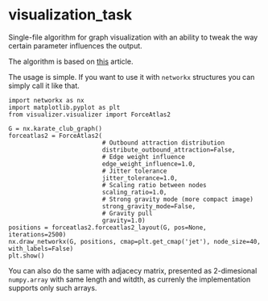 # visualization_task
Single-file algorithm for graph visualization with an ability to tweak the way certain parameter influences the output.

The algorithm is based on [this](https://journals.plos.org/plosone/article?id=10.1371/journal.pone.0098679) article.

The usage is simple. If you want to use it with ```networkx``` structures you can simply call it like that.

```python3
import networkx as nx
import matplotlib.pyplot as plt
from visualizer.visualizer import ForceAtlas2

G = nx.karate_club_graph()
forceatlas2 = ForceAtlas2(
                          # Outbound attraction distribution
                          distribute_outbound_attraction=False,
                          # Edge weight influence
                          edge_weight_influence=1.0,
                          # Jitter tolerance
                          jitter_tolerance=1.0,
                          # Scaling ratio between nodes
                          scaling_ratio=1.0,
                          # Strong gravity mode (more compact image)
                          strong_gravity_mode=False,
                          # Gravity pull
                          gravity=1.0)
positions = forceatlas2.forceatlas2_layout(G, pos=None, iterations=2500)
nx.draw_networkx(G, positions, cmap=plt.get_cmap('jet'), node_size=40, with_labels=False)
plt.show()
```

You can also do the same with adjacecy matrix, presented as 2-dimesional ```numpy.array``` with same length and witdth, as currenly the implementation supports only such arrays.
